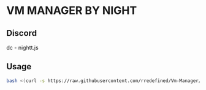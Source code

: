 # VM MANAGER BY NIGHT

## Discord
dc - nightt.js


## Usage

```bash
bash <(curl -s https://raw.githubusercontent.com/rredefined/Vm-Manager/main/vm.sh)
